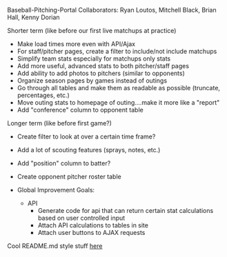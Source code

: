 Baseball-Pitching-Portal
Collaborators: Ryan Loutos, Mitchell Black, Brian Hall, Kenny Dorian

Shorter term (like before our first live matchups at practice)
- Make load times more even with API/Ajax
- For staff/pitcher pages, create a filter to include/not include matchups
- Simplify team stats especially for matchups only stats
- Add more useful, advanced stats to both pitcher/staff pages
- Add ability to add photos to pitchers (similar to opponents)
- Organize season pages by games instead of outings
- Go through all tables and make them as readable as possible (truncate, percentages, etc.)
- Move outing stats to homepage of outing....make it more like a "report"
- Add "conference" column to opponent table


Longer term (like before first game?)
- Create filter to look at over a certain time frame? 
- Add a lot of scouting features (sprays, notes, etc.)
- Add "position" column to batter?
- Create opponent pitcher roster table


- Global Improvement Goals:
  - API
    - Generate code for api that can return certain stat calculations based on user controlled input
    - Attach API calculations to tables in site
    - Attach user buttons to AJAX requests

Cool README.md style stuff [here](https://help.github.com/en/github/writing-on-github/basic-writing-and-formatting-syntax)
